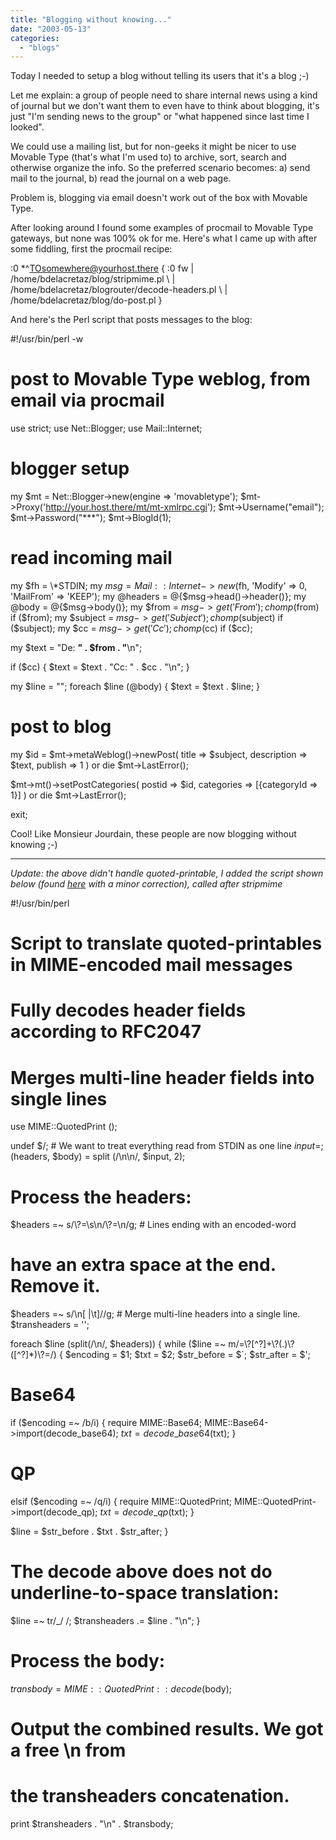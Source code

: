 ```yaml
---
title: "Blogging without knowing..."
date: "2003-05-13"
categories: 
  - "blogs"
---
```


Today I needed to setup a blog without telling its users that it's a blog ;-)

Let me explain: a group of people need to share internal news using a kind of journal but we don't want them to even have to think about blogging, it's just "I'm sending news to the group" or "what happened since last time I looked".

We could use a mailing list, but for non-geeks it might be nicer to use Movable Type (that's what I'm used to) to archive, sort, search and otherwise organize the info. So the preferred scenario becomes: a) send mail to the journal, b) read the journal on a web page.

Problem is, blogging via email doesn't work out of the box with Movable Type.

After looking around I found some examples of procmail to Movable Type gateways, but none was 100% ok for me. Here's what I came up with after some fiddling, first the procmail recipe:

:0
\*^TOsomewhere@yourhost.there
{
:0 fw
| /home/bdelacretaz/blog/stripmime.pl \\
| /home/bdelacretaz/blogrouter/decode-headers.pl \\
| /home/bdelacretaz/blog/do-post.pl
}

And here's the Perl script that posts messages to the blog:

#!/usr/bin/perl -w
# post to Movable Type weblog, from email via procmail

use strict;
use Net::Blogger;
use Mail::Internet;

# blogger setup
my $mt = Net::Blogger->new(engine => 'movabletype');
$mt->Proxy('http://your.host.there/mt/mt-xmlrpc.cgi');
$mt->Username("email");
$mt->Password("\*\*\*");
$mt->BlogId(1);

# read incoming mail
my $fh = \\\*STDIN;
my $msg = Mail::Internet->new($fh, 'Modify' => 0, 'MailFrom' => 'KEEP');
my @headers = @{$msg->head()->header()};
my @body = @{$msg->body()};
my $from = $msg->get('From'); chomp($from) if ($from);
my $subject = $msg->get('Subject'); chomp($subject) if ($subject);
my $cc = $msg->get('Cc'); chomp($cc) if ($cc);

my $text = "De: **" . $from . "**\\n";

if ($cc) {
$text = $text . "Cc: " . $cc . "\\n";
}

my $line = "";
foreach $line (@body) {
$text = $text . $line;
}

# post to blog
my $id = $mt->metaWeblog()->newPost(
title => $subject,
description => $text,
publish => 1
) or die $mt->LastError();

$mt->mt()->setPostCategories(
postid => $id,
categories => \[{categoryId => 1}\]
) or die $mt->LastError();

exit;

Cool! Like Monsieur Jourdain, these people are now blogging without knowing ;-)

* * *

_Update: the above didn't handle quoted-printable, I added the script shown below (found [here](http://sources.redhat.com/ml/gnats-devel/2001-q2/msg00000.html) with a minor correction), called after stripmime_

#!/usr/bin/perl
# Script to translate quoted-printables in MIME-encoded mail messages
# Fully decodes header fields according to RFC2047
# Merges multi-line header fields into single lines

use MIME::QuotedPrint ();

undef $/; # We want to treat everything read from STDIN as one line
$input = ;
($headers, $body) = split (/\\n\\n/, $input, 2);

# Process the headers:
$headers =~ s/\\?=\\s\\n/\\?=\\n/g; # Lines ending with an encoded-word
# have an extra space at the end. Remove it.
$headers =~ s/\\n\[ |\\t\]//g; # Merge multi-line headers into a single line.
$transheaders = '';

foreach $line (split(/\\n/, $headers))
{
while ($line =~ m/=\\?\[^?\]+\\?(.)\\?(\[^?\]\*)\\?=/)
{
$encoding   = $1;
$txt        = $2;
$str\_before = $\`;
$str\_after  = $';

# Base64
if ($encoding =~ /b/i)
{
require MIME::Base64;
MIME::Base64->import(decode\_base64);
$txt = decode\_base64($txt);
}

# QP
elsif ($encoding =~ /q/i)
{
require MIME::QuotedPrint;
MIME::QuotedPrint->import(decode\_qp);
$txt = decode\_qp($txt);
}

$line = $str\_before . $txt . $str\_after;
}
# The decode above does not do underline-to-space translation:
$line =~ tr/\_/ /;
$transheaders .= $line . "\\n";
}

# Process the body:
$transbody = MIME::QuotedPrint::decode($body);

# Output the combined results. We got a free \\n from
# the transheaders concatenation.
print $transheaders . "\\n" . $transbody;
